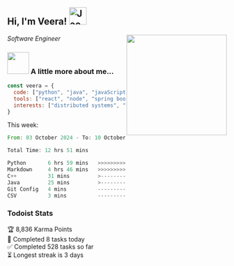 <h2> Hi, I'm Veera! <img src="https://raw.githubusercontent.com/Tarikul-Islam-Anik/Animated-Fluent-Emojis/master/Emojis/Activities/Jack-O-Lantern.png" alt="Jack-O-Lantern" width="40" height="40" /></h2>
<img align='right' src="https://user-images.githubusercontent.com/74038190/213911110-aedbef38-a29f-4b6b-a65c-11608b4f75a5.gif" width="230">
<p><em>Software Engineer</em></p>


### <img src="https://user-images.githubusercontent.com/74038190/216656963-09118229-8a9e-4af0-910c-c37f35f2e210.gif" width="50"> A little more about me...  

```javascript
const veera = {
  code: ["python", "java", "javaScript", "typeScript", "c++"],
  tools: ["react", "node", "spring boot", "docker", "next.JS", "aws"],
  interests: ["distributed systems", "enterprise software", "parallel computing", "cloud computing", "machine learning", "AI"]
}
```
This week:
<!--START_SECTION:waka-->

```rust
From: 03 October 2024 - To: 10 October 2024

Total Time: 12 hrs 51 mins

Python       6 hrs 59 mins   >>>>>>>>>>>>>>-----------   54.38 %
Markdown     4 hrs 46 mins   >>>>>>>>>----------------   37.18 %
C++          31 mins         >------------------------   04.09 %
Java         25 mins         >------------------------   03.25 %
Git Config   4 mins          -------------------------   00.61 %
CSV          3 mins          -------------------------   00.49 %
```

<!--END_SECTION:waka-->


### Todoist Stats

<!-- TODO-IST:START -->
🏆  8,836 Karma Points           
🌸  Completed 8 tasks today           
✅  Completed 528 tasks so far           
⏳  Longest streak is 3 days
<!-- TODO-IST:END -->
<!--
Profile views:
[![](https://visitcount.itsvg.in/api?id=veeravivekt&label=Profile%20Views&color=1&icon=2&pretty=false)](https://visitcount.itsvg.in)
-->
